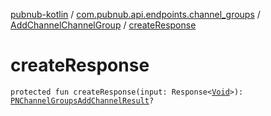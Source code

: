 [pubnub-kotlin](../../index.md) / [com.pubnub.api.endpoints.channel_groups](../index.md) / [AddChannelChannelGroup](index.md) / [createResponse](./create-response.md)

# createResponse

`protected fun createResponse(input: Response<`[`Void`](https://docs.oracle.com/javase/6/docs/api/java/lang/Void.html)`>): `[`PNChannelGroupsAddChannelResult`](../../com.pubnub.api.models.consumer.channel_group/-p-n-channel-groups-add-channel-result/index.md)`?`